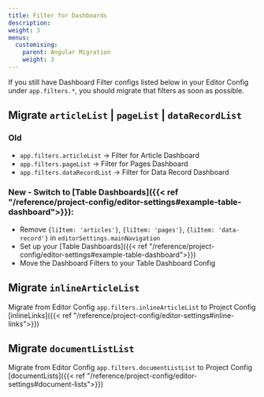 ```yaml
---
title: Filter for Dashboards
description:
weight: 3
menus:
  customising:
    parent: Angular Migration
    weight: 3
---
```


If you still have Dashboard Filter configs listed below in your Editor Config under `app.filters.*`, you should migrate that filters as soon as possible.

## Migrate `articleList` | `pageList` | `dataRecordList`

### Old
- `app.filters.articleList` -> Filter for Article Dashboard
- `app.filters.pageList` -> Filter for Pages Dashboard
- `app.filters.dataRecordList` -> Filter for Data Record Dashboard

### New - Switch to [Table Dashboards]({{< ref "/reference/project-config/editor-settings#example-table-dashboard">}}):
- Remove `{liItem: 'articles'}`, `{liItem: 'pages'}`, `{liItem: 'data-record'}`  in `editorSettings.mainNavigation`
- Set up your [Table Dashboards]({{< ref "/reference/project-config/editor-settings#example-table-dashboard">}})
- Move the Dashboard Filters to your Table Dashboard Config


## Migrate `inlineArticleList`

Migrate from Editor Config `app.filters.inlineArticleList` to Project Config [inlineLinks]({{< ref "/reference/project-config/editor-settings#inline-links">}})

## Migrate `documentListList`

Migrate from Editor Config `app.filters.documentListList` to Project Config [documentLists]({{< ref "/reference/project-config/editor-settings#document-lists">}})
